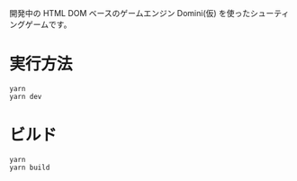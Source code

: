 開発中の HTML DOM ベースのゲームエンジン Domini(仮) を使ったシューティングゲームです。

# 実行方法

```
yarn 
yarn dev
```

# ビルド
```
yarn
yarn build
```